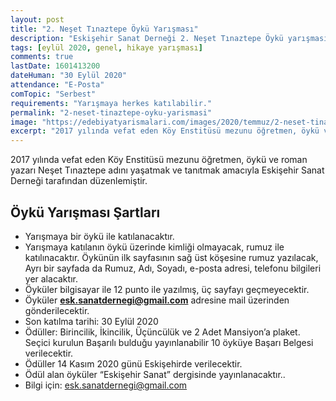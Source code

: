 ```yaml
---
layout: post
title: "2. Neşet Tınaztepe Öykü Yarışması"
description: "Eskişehir Sanat Derneği 2. Neşet Tınaztepe Öykü yarışması düzenliyor."
tags: [eylül 2020, genel, hikaye yarışması]
comments: true
lastDate: 1601413200  
dateHuman: "30 Eylül 2020"
attendance: "E-Posta"
comTopic: "Serbest"
requirements: "Yarışmaya herkes katılabilir."
permalink: "2-neset-tinaztepe-oyku-yarismasi"
image: "https://edebiyatyarismalari.com/images/2020/temmuz/2-neset-tinaztepe-oyku-yarismasi.jpg"
excerpt: "2017 yılında vefat eden Köy Enstitüsü mezunu öğretmen, öykü ve roman yazarı Neşet Tınaztepe adını yaşatmak ve tanıtmak amacıyla Eskişehir Sanat Derneği tarafından düzenlemiştir."
---
```


2017 yılında vefat eden Köy Enstitüsü mezunu öğretmen, öykü ve roman yazarı Neşet Tınaztepe adını yaşatmak ve tanıtmak amacıyla Eskişehir Sanat Derneği tarafından düzenlemiştir.  

## Öykü Yarışması Şartları 
- Yarışmaya bir öykü ile katılanacaktır.
- Yarışmaya katılanın öykü üzerinde kimliği olmayacak, rumuz ile katılınacaktır. Öykünün ilk sayfasının sağ üst köşesine rumuz yazılacak, Ayrı bir sayfada da Rumuz, Adı, Soyadı, e-posta adresi, telefonu  bilgileri yer alacaktır.
- Öyküler bilgisayar ile 12 punto ile yazılmış, üç sayfayı geçmeyecektir.
- Öyküler **esk.sanatdernegi@gmail.com** adresine mail üzerinden gönderilecektir. 
- Son katılma tarihi: 30 Eylül 2020 
- Ödüller: Birincilik, İkincilik, Üçüncülük ve 2 Adet Mansiyon’a plaket. Seçici kurulun Başarılı bulduğu yayınlanabilir 10 öyküye Başarı Belgesi verilecektir.
- Ödüller 14 Kasım 2020 günü Eskişehirde verilecektir.
- Ödül alan öyküler “Eskişehir Sanat” dergisinde yayınlanacaktır..
- Bilgi için: esk.sanatdernegi@gmail.com